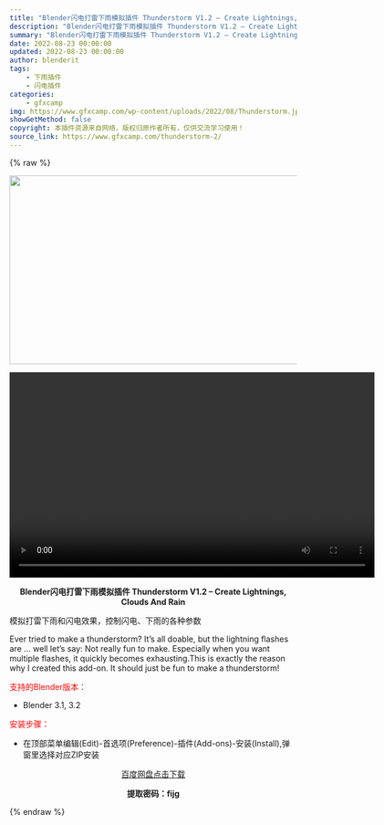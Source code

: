 ```yaml
---
title: "Blender闪电打雷下雨模拟插件 Thunderstorm V1.2 – Create Lightnings, Clouds And Rain"
description: "Blender闪电打雷下雨模拟插件 Thunderstorm V1.2 – Create Lightnings, Clouds And Rain 模拟打雷下雨和闪电效果，控制闪电、下雨的各..."
summary: "Blender闪电打雷下雨模拟插件 Thunderstorm V1.2 – Create Lightnings, Clouds And Rain 模拟打雷下雨和闪电效果，控制闪电、下雨的各..."
date: 2022-08-23 00:00:00
updated: 2022-08-23 00:00:00
author: blenderit
tags: 
    - 下雨插件
    - 闪电插件
categories:
    - gfxcamp
img: https://www.gfxcamp.com/wp-content/uploads/2022/08/Thunderstorm.jpg
showGetMethod: false
copyright: 本插件资源来自网络，版权归原作者所有，仅供交流学习使用！
source_link: https://www.gfxcamp.com/thunderstorm-2/
---
```


{% raw %}
<div><p><img decoding="async" class="aligncenter size-full wp-image-106321" src="https://www.gfxcamp.com/wp-content/uploads/2022/08/Thunderstorm.jpg" data-src="https://www.gfxcamp.com/wp-content/uploads/2022/08/Thunderstorm.jpg" alt="" width="590" height="331" data-srcset="https://www.gfxcamp.com/wp-content/uploads/2022/08/Thunderstorm.jpg 590w, https://www.gfxcamp.com/wp-content/uploads/2022/08/Thunderstorm-150x84.jpg 150w" data-sizes="(max-width: 590px) 100vw, 590px"><br>
</p><center><div style="width: 640px;" class="wp-video"><!--[if lt IE 9]><script>document.createElement('video');</script><![endif]-->
<video class="wp-video-shortcode" id="video-106320-1" width="640" height="360" preload="true" controls="controls"><source type="video/mp4" src="https://cloud.video.taobao.com//play/u/80049544/p/2/e/6/t/1/373253796018.mp4?_=1"></source><a href="https://cloud.video.taobao.com//play/u/80049544/p/2/e/6/t/1/373253796018.mp4">https://cloud.video.taobao.com//play/u/80049544/p/2/e/6/t/1/373253796018.mp4</a></video></div></center><p style="text-align: center;"><strong>Blender闪电打雷下雨模拟插件 Thunderstorm V1.2 – Create Lightnings, Clouds And Rain</strong></p><p>模拟打雷下雨和闪电效果，控制闪电、下雨的各种参数</p><p>Ever tried to make a thunderstorm? It’s all doable, but the lightning flashes are … well let’s say: Not really fun to make. Especially when you want multiple flashes, it quickly becomes exhausting.This is exactly the reason why I created this add-on. It should just be fun to make a thunderstorm!</p><p style="text-align: left;"><span style="color: #ff0000;">支持的Blender版本：</span></p><ul>
<li style="text-align: left;">Blender 3.1, 3.2</li>
</ul><p style="text-align: left;"><span style="color: #ff0000;">安装步骤：</span></p><ul>
<li>在顶部菜单编辑(Edit)-首选项(Preference)-插件(Add-ons)-安装(Install),弹窗里选择对应ZIP安装</li>
</ul><p style="text-align: center;"><a class="maxbutton-3 maxbutton maxbutton-baidu" target="_blank" rel="noopener" href="https://pan.baidu.com/s/1cmsdbyqed4wNYKxWJufGlQ?pwd=fijg"><span class="mb-text">百度网盘点击下载</span></a></p><p style="text-align: center;"><strong>提取密码：fijg</strong></p></div>
<div style="display: none">gfxcamp</div>
{% endraw %}
